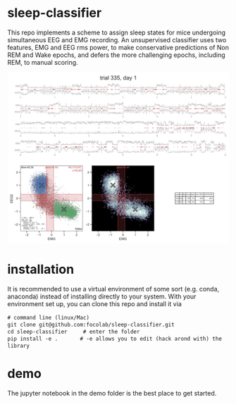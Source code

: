 # sleep-classifier

This repo implements a scheme to assign sleep states for mice undergoing simultaneous EEG and EMG recording. An unsupervised classifier uses two features, EMG and EEG rms power, to make conservative predictions of Non REM and Wake epochs, and defers the more challenging epochs, including REM, to manual scoring.

<img src="./aux/plotx-trial-335-day-1.png" alt="drawing" width="900">

# installation
It is recommended to use a virtual environment of some sort (e.g. conda, anaconda) instead of installing directly to your system. With your environment set up, you can clone this repo and install it via

```
# command line (linux/Mac)
git clone git@github.com:focolab/sleep-classifier.git
cd sleep-classifier     # enter the folder
pip install -e .       # -e allows you to edit (hack arond with) the library
```

# demo
The jupyter notebook in the demo folder is the best place to get started.

